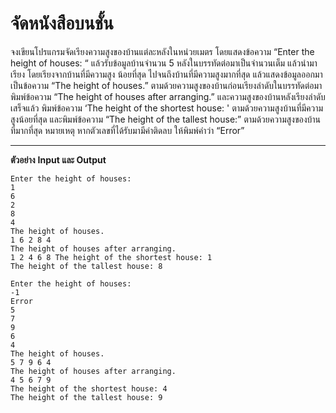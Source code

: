 # จัดหนังสือบนชั้น

จงเขียนโปรแกรมจัดเรียงความสูงของบ้านแต่ละหลังในหน่วยเมตร โดยแสดงข้อความ “Enter the height of houses: “ แล้วรับข้อมูลบ้านจำนวน 5 หลังในบรรทัดต่อมาเป็นจำนวนเต็ม แล้วนำมาเรียง โดยเรียงจากบ้านที่มีความสูง น้อยที่สุด ไปจนถึงบ้านที่มีความสูงมากที่สุด แล้วแสดงข้อมูลออกมาเป็นข้อความ “The height of houses.” ตามด้วยความสูงของบ้านก่อนเรียงลำดับในบรรทัดต่อมา พิมพ์ข้อความ “The height of houses after arranging.” และความสูงของบ้านหลังเรียงลำดับเสร็จแล้ว พิมพ์ข้อความ ‘The height of the shortest house: '
ตามด้วยความสูงบ้านที่มีความสูงน้อยที่สุด และพิมพ์ข้อความ “The height of the tallest house:” ตามด้วยความสูงของบ้านที่มากที่สุด 
หมายเหตุ หากตัวเลขที่ได้รับมามีค่าติดลบ ให้พิมพ์คำว่า “Error”

---

**ตัวอย่าง** **Input และ Output**

```
Enter the height of houses: 
1 
6 
2 
8 
4 
The height of houses. 
1 6 2 8 4 
The height of houses after arranging. 
1 2 4 6 8 The height of the shortest house: 1 
The height of the tallest house: 8
```

```
Enter the height of houses: 
-1 
Error 
5 
7 
9 
6 
4 
The height of houses. 
5 7 9 6 4 
The height of houses after arranging. 
4 5 6 7 9 
The height of the shortest house: 4 
The height of the tallest house: 9 
```
